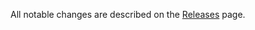 All notable changes are described on the [Releases](https://github.com/oliviertassinari/react-event-listener/releases) page.
